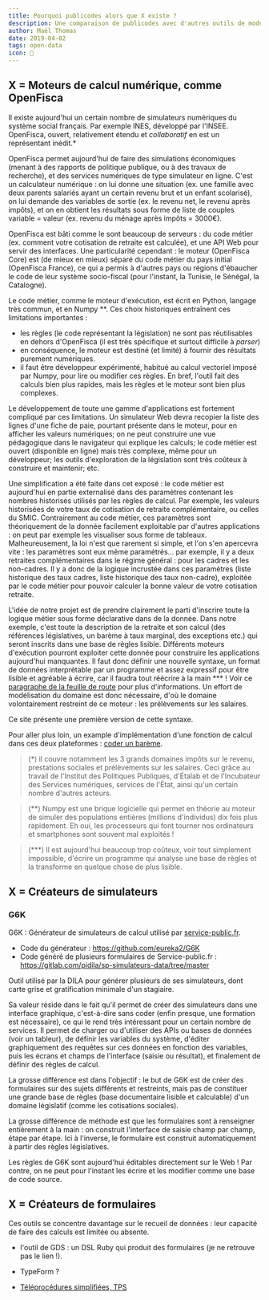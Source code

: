 ```yaml
---
title: Pourquoi publicodes alors que X existe ?
description: Une comparaison de publicodes avec d'autres outils de modélisations utilisés dans l’administration
author: Maël Thomas
date: 2019-04-02
tags: open-data
icon: 👀
---
```


## X = Moteurs de calcul numérique, comme OpenFisca

Il existe aujourd'hui un certain nombre de simulateurs numériques du système social français. Par exemple INES, développé par l'INSEE. OpenFisca, ouvert, relativement étendu et _collaboratif_ en est un représentant inédit.\*

OpenFisca permet aujourd'hui de faire des simulations économiques (menant à des rapports de politique publique, ou à des travaux de recherche), et des services numériques de type simulateur en ligne. C'est un calculateur numérique : on lui donne une situation (ex. une famille avec deux parents salariés ayant un certain revenu brut et un enfant scolarisé), on lui demande des variables de sortie (ex. le revenu net, le revenu après impôts), et on en obtient les résultats sous forme de liste de couples variable = valeur (ex. revenu du ménage après impôts = 3000€).

OpenFisca est bâti comme le sont beaucoup de serveurs : du code métier (ex. comment votre cotisation de retraite est calculée), et une API Web pour servir des interfaces. Une particularité cependant : le moteur (OpenFisca Core) est (de mieux en mieux) séparé du code métier du pays initial (OpenFisca France), ce qui a permis à d'autres pays ou régions d'ébaucher le code de leur système socio-fiscal (pour l'instant, la Tunisie, le Sénégal, la Catalogne).

Le code métier, comme le moteur d'exécution, est écrit en Python, langage très commun, et en Numpy \*\*. Ces choix historiques entraînent ces limitations importantes :

-   les règles (le code représentant la législation) ne sont pas réutilisables en dehors d'OpenFisca (il est très spécifique et surtout difficile à _parser_)
-   en conséquence, le moteur est destiné (et limité) à fournir des résultats purement numériques.
-   il faut être développeur expérimenté, habitué au calcul vectoriel imposé par Numpy, pour lire ou modifier ces règles. En bref, l'outil fait des calculs bien plus rapides, mais les règles et le moteur sont bien plus complexes.

Le développement de toute une gamme d'applications est fortement compliqué par ces limitations. Un simulateur Web devra recopier la liste des lignes d'une fiche de paie, pourtant présente dans le moteur, pour en afficher les valeurs numériques; on ne peut construire une vue pédagogique dans le navigateur qui explique les calculs; le code métier est ouvert (disponible en ligne) mais très complexe, même pour un développeur; les outils d'exploration de la législation sont très coûteux à construire et maintenir; etc.

Une simplification a été faite dans cet exposé : le code métier est aujourd'hui en partie externalisé dans des paramètres contenant les nombres historisés utilisés par les règles de calcul. Par exemple, les valeurs historisées de votre taux de cotisation de retraite complémentaire, ou celles du SMIC. Contrairement au code métier, ces paramètres sont théoriquement de la donnée facilement exploitable par d'autres applications : on peut par exemple les visualiser sous forme de tableaux. Malheureusement, la loi n'est que rarement si simple, et l'on s'en apercevra vite : les paramètres sont eux même paramétrés... par exemple, il y a deux retraites complémentaires dans le régime général : pour les cadres et les non-cadres. Il y a donc de la logique incrustée dans ces paramètres (liste historique des taux cadres, liste historique des taux non-cadre), exploitée par le code métier pour pouvoir calculer la bonne valeur de votre cotisation retraite.

L'idée de notre projet est de prendre clairement le parti d'inscrire toute la logique métier sous forme déclarative dans de la donnée. Dans notre exemple, c'est toute la description de la retraite et son calcul (des références législatives, un barème à taux marginal, des exceptions etc.) qui seront inscrits dans une base de règles lisible. Différents moteurs d'exécution pourront exploiter cette donnée pour construire les applications aujourd'hui manquantes. Il faut donc définir une nouvelle syntaxe, un format de données interprétable par un programme et assez expressif pour être lisible et agréable à écrire, car il faudra tout réécrire à la main \*\*\* ! Voir ce [paragraphe de la feuille de route](https://github.com/laem/syso/wiki/Feuille-de-route/_edit#-une-base-documentaire-explorable) pour plus d'informations. Un effort de modélisation du domaine est donc nécessaire, d'où le domaine volontairement restreint de ce moteur : les prélèvements sur les salaires.

Ce site présente une première version de cette syntaxe.

Pour aller plus loin, un example d'implémentation d'une fonction de calcul dans ces deux plateformes : [coder un barème](https://github.com/betagouv/publicodes/wiki/Coder-un-barème-:-publicodes-ou-OpenFisca-%3F).

> (\*) il couvre notamment les 3 grands domaines impôts sur le revenu, prestations sociales et prélèvements sur les salaires. Ceci grâce au travail de l'Institut des Politiques Publiques, d'Étalab et de l'Incubateur des Services numériques, services de l'État, ainsi qu'un certain nombre d'autres acteurs.

> (\*\*) Numpy est une brique logicielle qui permet en théorie au moteur de simuler des populations entières (millions d'individus) dix fois plus rapidement. Eh oui, les processeurs qui font tourner nos ordinateurs et smartphones sont souvent mal exploités !

> (\*\*\*) Il est aujourd'hui beaucoup trop coûteux, voir tout simplement impossible, d'écrire un programme qui analyse une base de règles et la transforme en quelque chose de plus lisible.

## X = Créateurs de simulateurs

### G6K

G6K : Générateur de simulateurs de calcul utilisé par [service-public.fr](http://service-public.fr/).

-   Code du générateur : https://github.com/eureka2/G6K
-   Code généré de plusieurs formulaires de Service-public.fr : https://gitlab.com/pidila/sp-simulateurs-data/tree/master

Outil utilisé par la DILA pour générer plusieurs de ses simulateurs, dont carte grise et gratification minimale d'un stagiaire.

Sa valeur réside dans le fait qu'il permet de créer des simulateurs dans une interface graphique, c'est-à-dire sans coder (enfin presque, une formation est nécessaire), ce qui le rend très intéressant pour un certain nombre de services. Il permet de charger ou d'utiliser des APIs ou bases de données (voir un tableur), de définir les variables du système, d'éditer graphiquement des requêtes sur ces données en fonction des variables, puis les écrans et champs de l'interface (saisie ou résultat), et finalement de définir des règles de calcul.

La grosse différence est dans l'objectif : le but de G6K est de créer des formulaires sur des sujets différents et restreints, mais pas de constituer une grande base de règles (base documentaire lisible et calculable) d'un domaine législatif (comme les cotisations sociales).

La grosse différence de méthode est que les formulaires sont à renseigner entièrement à la main : on construit l'interface de saisie champ par champ, étape par étape. Ici à l'inverse, le formulaire est construit automatiquement à partir des règles législatives.

Les règles de G6K sont aujourd'hui éditables directement sur le Web ! Par contre, on ne peut pour l'instant les écrire et les modifier comme une base de code source.

## X = Créateurs de formulaires

Ces outils se concentre davantage sur le recueil de données : leur capacité de faire des calculs est limitée ou absente.

-   l'outil de GDS : un DSL Ruby qui produit des formulaires (je ne retrouve pas le lien !).

-   TypeForm ?

-   [Téléprocédures simplifiées, TPS](https://tps.apientreprise.fr/)
